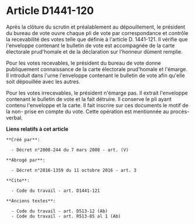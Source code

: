 # Article D1441-120

Après la clôture du scrutin et préalablement au dépouillement, le président du bureau de vote ouvre chaque pli de vote par
correspondance et contrôle la recevabilité des votes telle que définie à l'article D. 1441-121. Il vérifie que l'enveloppe
contenant le bulletin de vote est accompagnée de la carte électorale prud'homale et de la déclaration sur l'honneur dûment
remplie. 

Pour les votes recevables, le président du bureau de vote donne publiquement connaissance de la carte électorale prud'homale
et l'émarge. Il introduit dans l'urne l'enveloppe contenant le bulletin de vote afin qu'elle soit dépouillée avec les
autres. 

Pour les votes irrecevables, le président n'émarge pas. Il extrait l'enveloppe contenant le bulletin de vote et la fait
détruire. Il conserve le pli ayant contenu l'enveloppe et la carte. Il fait inscrire sur ces documents le motif de la non-
prise en compte du vote. Cette opération est mentionnée au procès-verbal.

**Liens relatifs à cet article**

	**Créé par**:

	  - Décret n°2008-244 du 7 mars 2008 - art. (V)

	**Abrogé par**:

	  - Décret n°2016-1359 du 11 octobre 2016 - art. 3

	**Cite**:

	  - Code du travail - art. D1441-121

	**Anciens textes**:

	  - Code du travail - art. D513-12 (Ab)
	  - Code du travail - art. R513-85 al 1 (Ab)
